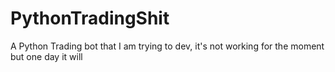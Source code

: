 # PythonTradingShit
A Python Trading bot that I am trying to dev, it's not working for the moment but one day it will

